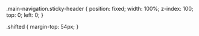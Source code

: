 .main-navigation.sticky-header {
    position: fixed;
    width: 100%;
    z-index: 100;
    top: 0;
    left: 0;
}

.shifted {
    margin-top: 54px;
}
